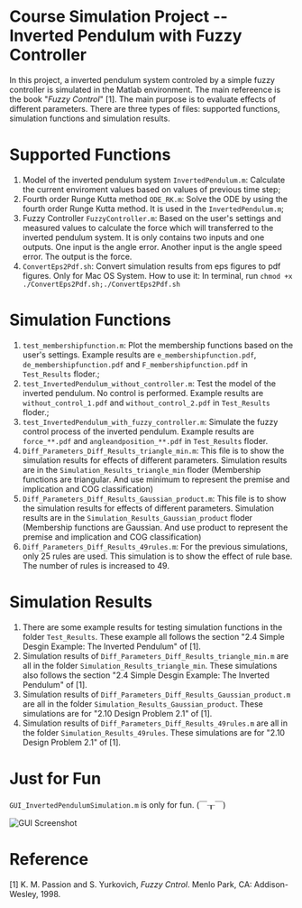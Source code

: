 # Course Simulation Project -- Inverted Pendulum with Fuzzy Controller

In this project, a inverted pendulum system controled by a simple fuzzy controller is simulated in the Matlab environment. The main refereence is the book "*Fuzzy Control*" [1]. The main purpose is to evaluate effects of different parameters. There are three types of files: supported functions, simulation functions and simulation results.

# Supported Functions

1. Model of the inverted pendulum system `InvertedPendulum.m`: Calculate the current enviroment values based on values of previous time step;
2. Fourth order Runge Kutta method `ODE_RK.m`: Solve the ODE by using the fourth order Runge Kutta method. It is used in the `InvertedPendulum.m`;
3. Fuzzy Controller `FuzzyController.m`: Based on the user's settings and measured values to calculate the force which will transferred to the inverted pendulum system. It is only contains two inputs and one outputs. One input is the angle error. Another input is the angle speed error. The output is the force.
4. `ConvertEps2Pdf.sh`: Convert simulation results from eps figures to pdf figures. Only for Mac OS System. How to use it: In terminal, run `chmod +x ./ConvertEps2Pdf.sh;./ConvertEps2Pdf.sh`

# Simulation Functions

1. `test_membershipfunction.m`: Plot the membership functions based on the user's settings. Example results are `e_membershipfunction.pdf`, `de_membershipfunction.pdf` and `F_membershipfunction.pdf` in `Test_Results` floder.;
2. `test_InvertedPendulum_without_controller.m`: Test the model of the inverted pendulum. No control is performed. Example results are `without_control_1.pdf` and `without_control_2.pdf` in `Test_Results` floder.;
3. `test_InvertedPendulum_with_fuzzy_controller.m`: Simulate the fuzzy control process of the inverted pendulum. Example results are `force_**.pdf` and `angleandposition_**.pdf` in `Test_Results` floder.
4. `Diff_Parameters_Diff_Results_triangle_min.m`: This file is to show the simulation results for effects of different parameters. Simulation results are in the `Simulation_Results_triangle_min` floder (Membership functions are triangular. And use minimum to represent the premise and implication and COG classification)
4. `Diff_Parameters_Diff_Results_Gaussian_product.m`: This file is to show the simulation results for effects of different parameters. Simulation results are in the `Simulation_Results_Gaussian_product` floder (Membership functions are Gaussian. And use product to represent the premise and implication and COG classification)
5. `Diff_Parameters_Diff_Results_49rules.m`: For the previous simulations, only 25 rules are used. This simulation is to show the effect of rule base. The number of rules is increased to 49.

# Simulation Results

1. There are some example results for testing simulation functions in the folder `Test_Results`. These example all follows the section "2.4 Simple Desgin Example: The Inverted Pendulum" of [1].
2. Simulation results of `Diff_Parameters_Diff_Results_triangle_min.m` are all in the folder `Simulation_Results_triangle_min`. These simulations also follows the section "2.4 Simple Desgin Example: The Inverted Pendulum" of [1].
3. Simulation results of `Diff_Parameters_Diff_Results_Gaussian_product.m` are all in the folder `Simulation_Results_Gaussian_product`. These simulations are for "2.10 Design Problem 2.1" of [1].
4. Simulation results of `Diff_Parameters_Diff_Results_49rules.m` are all in the folder `Simulation_Results_49rules`. These simulations are for "2.10 Design Problem 2.1" of [1].

# Just for Fun

`GUI_InvertedPendulumSimulation.m` is only for fun. (￣┰￣)

![GUI Screenshot](https://raw.githubusercontent.com/pikipity/Course-Project--Inverted-Pendulum-with-Fuzzy-Controller/master/GUI%20screenshot.PNG)

# Reference

[1] K. M. Passion and S. Yurkovich, *Fuzzy Cntrol*. Menlo Park, CA: Addison-Wesley, 1998.
